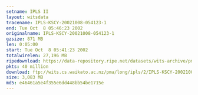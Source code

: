 ```yaml
---
setname: IPLS II
layout: witsdata
tracename: IPLS-KSCY-20021008-054123-1
end: Tue Oct  8 05:46:23 2002
originalname: IPLS-KSCY-20021008-054123-1
gzsize: 871 MB
len: 0:05:00
start: Tue Oct  8 05:41:23 2002
totalwirelen: 27,196 MB
ripedownload: https://data-repository.ripe.net/datasets/wits-archive/pma/long/ipls/2/IPLS-KSCY-20021008-054123-1.gz
pkts: 40 million
download: ftp://wits.cs.waikato.ac.nz/pma/long/ipls/2/IPLS-KSCY-20021008-054123-1.gz
size: 3,083 MB
md5: e46461a5e4f355e6dd448bb54be1715e
---
```

